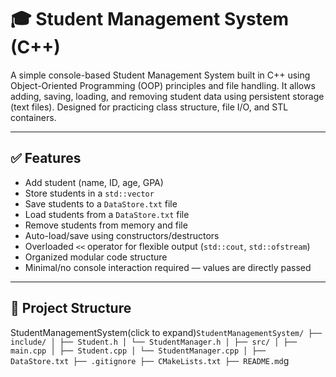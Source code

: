 # 🎓 Student Management System (C++)

A simple console-based Student Management System built in C++ using Object-Oriented Programming (OOP) principles and file handling. It allows adding, saving, loading, and removing student data using persistent storage (text files). Designed for practicing class structure, file I/O, and STL containers.

---

## ✅ Features

- Add student (name, ID, age, GPA)
- Store students in a `std::vector`
- Save students to a `DataStore.txt` file
- Load students from a `DataStore.txt` file
- Remove students from memory and file
- Auto-load/save using constructors/destructors
- Overloaded `<<` operator for flexible output (`std::cout`, `std::ofstream`)
- Organized modular code structure
- Minimal/no console interaction required — values are directly passed

---

## 📁 Project Structure

StudentManagementSystem(click to expand)```
StudentManagementSystem/ ├── include/ │ ├── Student.h │ └── StudentManager.h │ ├── src/ │ ├── main.cpp │ ├── Student.cpp │ └── StudentManager.cpp │ ├── DataStore.txt ├── .gitignore ├── CMakeLists.txt ├── README.md ```g

    